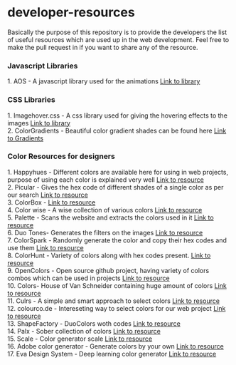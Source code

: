 <h1>developer-resources</h1>
Basically the purpose of this repository is to provide the developers the list of useful resources which are used up in the web development. Feel free to make the pull request in if you want to share any of the resource.

<h3>Javascript Libraries</h3>
1. AOS - A javascript library used for the animations <a href="https://github.com/michalsnik/aos">Link to library</a>

<h3>CSS Libraries</h3>
1. Imagehover.css - A css library used for giving the hovering effects to the images <a href="https://www.imagehover.io/">Link to library</a><br/>
2. ColorGradients - Beautiful color gradient shades can be found here <a href="https://digitalsynopsis.com/design/beautiful-color-ui-gradients-backgrounds/">Link to Gradients</a>
<br/>

<h3>Color Resources for designers</h3>
1. Happyhues - Different colors are available here for using in web projects, purpose of using each color is explained very well <a href="https://www.happyhues.co/">Link to resource</a><br/>
2. Picular - Gives the hex code of different shades of a single color as per our search <a href="https://picular.co/">Link to resource</a><br/>
3. ColorBox - <a href="http://colorbox.io/">Link to resource</a><br/>
4. Color wise - A wise collection of various colors <a href="http://colorbox.io/">Link to resource</a><br/>
5. Palette - Scans the website and extracts the colors used in it <a href="http://palette.site/">Link to resource</a><br/>
6. Duo Tones- Generates the filters on the images <a href="https://duotones.co/">Link to resource</a><br/>
7. ColorSpark - Randomly generate the color and copy their hex codes and use them <a href="https://colorspark.app/">Link to resource</a><br/>
8. ColorHunt - Variety of colors along with hex codes present. <a href="https://colorhunt.co/">Link to resource</a><br/>
9. OpenColors - Open source github project, having variety of colors combos which can be used in projects <a href="https://yeun.github.io/open-color/">Link to resource</a><br/>
10. Colors- House of Van Schneider containing huge amount of colors <a href="https://vanschneider.com/">Link to resource</a><br/>
11. Culrs - A simple and smart approach to select colors <a href="https://www.culrs.com/">Link to resource</a><br/>
12. colourco.de - Intereseting way to select colors for our web project <a href="https://colourco.de/">Link to resource</a><br/>
13. ShapeFactory - DuoColors woth codes <a href="https://pigment.shapefactory.co/">Link to resource</a><br/>
14. Palx - Sober collection of colors <a href="https://palx.jxnblk.com/">Link to resource</a><br/>
15. Scale - Color generator scale <a href="https://hihayk.github.io/scale/">Link to resource</a><br/>
16. Adobe color generator - Generate colors by your own <a href="https://color.adobe.com/create/">Link to resource</a><br/>
17. Eva Design System - Deep learning color generator <a href="https://colors.eva.design/">Link to resource</a><br/>
